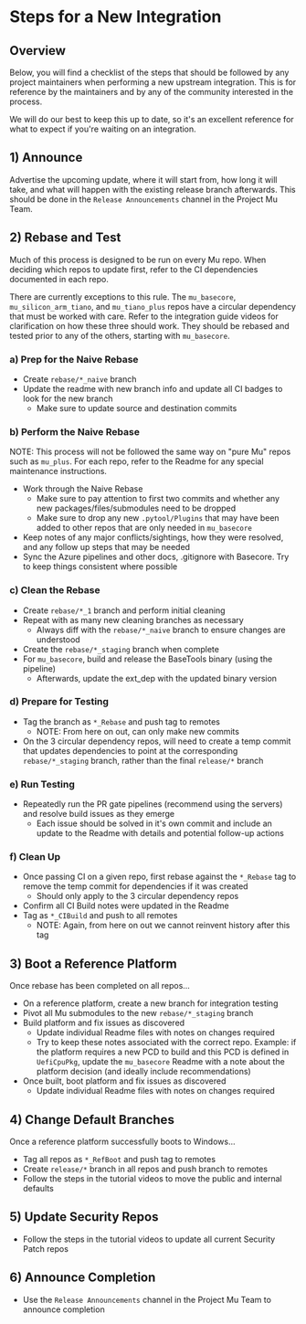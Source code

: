 # Steps for a New Integration

## Overview

Below, you will find a checklist of the steps that should be followed by any project maintainers when performing a new
upstream integration. This is for reference by the maintainers and by any of the community interested in the process.

We will do our best to keep this up to date, so it's an excellent reference for what to expect if you're waiting on an
integration.

## 1) Announce

Advertise the upcoming update, where it will start from, how long it will take, and what will happen with the existing
release branch afterwards. This should be done in the `Release Announcements` channel in the Project Mu Team.

## 2) Rebase and Test

Much of this process is designed to be run on every Mu repo. When deciding which repos to update first, refer to the CI
dependencies documented in each repo.

There are currently exceptions to this rule. The `mu_basecore`, `mu_silicon_arm_tiano`, and `mu_tiano_plus` repos have a
circular dependency that must be worked with care. Refer to the integration guide videos for clarification on how these
three should work. They should be rebased and tested prior to any of the others, starting with `mu_basecore`.

### a) Prep for the Naive Rebase

* Create `rebase/*_naive` branch
* Update the readme with new branch info and update all CI badges to look for the new branch
  * Make sure to update source and destination commits

### b) Perform the Naive Rebase

NOTE: This process will not be followed the same way on "pure Mu" repos such as `mu_plus`.
For each repo, refer to the Readme for any special maintenance instructions.

* Work through the Naive Rebase
  * Make sure to pay attention to first two commits and whether any new packages/files/submodules need to be dropped
  * Make sure to drop any new `.pytool/Plugins` that may have been added to other repos that are only needed in
    `mu_basecore`
* Keep notes of any major conflicts/sightings, how they were resolved, and any follow up steps that may be needed
* Sync the Azure pipelines and other docs, .gitignore with Basecore. Try to keep things consistent where possible

### c) Clean the Rebase

* Create `rebase/*_1` branch and perform initial cleaning
* Repeat with as many new cleaning branches as necessary
  * Always diff with the `rebase/*_naive` branch to ensure changes are understood
* Create the `rebase/*_staging` branch when complete
* For `mu_basecore`, build and release the BaseTools binary (using the pipeline)
  * Afterwards, update the ext_dep with the updated binary version

### d) Prepare for Testing

* Tag the branch as `*_Rebase` and push tag to remotes
  * NOTE: From here on out, can only make new commits
* On the 3 circular dependency repos, will need to create a temp commit that updates dependencies to point at
  the corresponding `rebase/*_staging` branch, rather than the final `release/*` branch

### e) Run Testing

* Repeatedly run the PR gate pipelines (recommend using the servers) and resolve build issues as they emerge
  * Each issue should be solved in it's own commit and include an update to the Readme with details and potential
    follow-up actions

### f) Clean Up

* Once passing CI on a given repo, first rebase against the `*_Rebase` tag to remove the temp commit for dependencies
  if it was created
  * Should only apply to the 3 circular dependency repos
* Confirm all CI Build notes were updated in the Readme
* Tag as `*_CIBuild` and push to all remotes
  * NOTE: Again, from here on out we cannot reinvent history after this tag

## 3) Boot a Reference Platform

Once rebase has been completed on all repos...

* On a reference platform, create a new branch for integration testing
* Pivot all Mu submodules to the new `rebase/*_staging` branch
* Build platform and fix issues as discovered
  * Update individual Readme files with notes on changes required
  * Try to keep these notes associated with the correct repo. Example: if the platform requires a new PCD to build
    and this PCD is defined in `UefiCpuPkg`, update the `mu_basecore` Readme with a note about the platform decision
    (and ideally include recommendations)
* Once built, boot platform and fix issues as discovered
  * Update individual Readme files with notes on changes required

## 4) Change Default Branches

Once a reference platform successfully boots to Windows...

* Tag all repos as `*_RefBoot` and push tag to remotes
* Create `release/*` branch in all repos and push branch to remotes
* Follow the steps in the tutorial videos to move the public and internal defaults

## 5) Update Security Repos

* Follow the steps in the tutorial videos to update all current Security Patch repos

## 6) Announce Completion

* Use the `Release Announcements` channel in the Project Mu Team to announce completion
